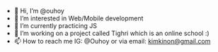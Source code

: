 - 👋 Hi, I’m @ouhoy
- 👀 I’m interested in Web/Mobile development
- 🌱 I’m currently practicing JS
- 💞️ I’m working on a project called Tighri which is an online school :)
- 📫 How to reach me IG: @Ouhoy or via email: kimkinon@gmail.com

<!---
ouhoy/ouhoy is a ✨ special ✨ repository because its `README.md` (this file) appears on your GitHub profile.
You can click the Preview link to take a look at your changes.
--->
